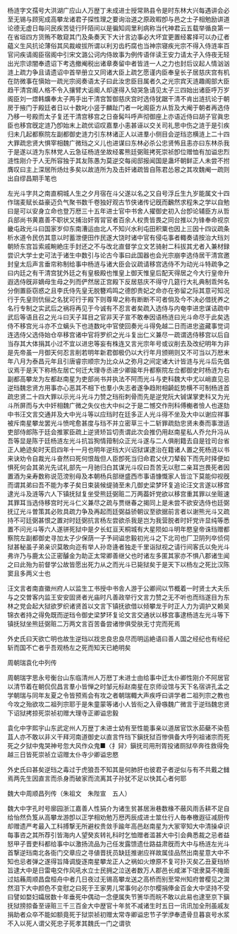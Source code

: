 <!-- { "loadSidebar": true } -->
杨涟字文孺号大洪湖广应山人万歴丁未成进士授常熟县令是时东林大兴每遇讲会必至无锡与顾宪成高攀龙诸君子探性理之要询治道之原政暇卽与邑之士子相勉励讲道论德无虚日每问民疾苦徒行阡陌间以是徧知闾里利病称当代神君云五载举循良第一在省垣四方货贿不敢窥其门及条奏天下大计言边事必大坏宜更置经畧择可以办辽者藴义生风抗论薄俗其风裁峻拔所谓以利刃齿朽腐也当神宗寝疾光宗不得入侍涟率百官问疾请阁臣宿阁中引宋文潞公诃内侍故事为例传语伴读王安力请太子入侍夜无轻出光宗谅闇奉遗诏下考选撤阉税出诸章奏留中者皆涟一人之力也封后议起人情汹汹涟上疏力争且请遗诏中首举册立又同诸大臣上疏乞愿谨内臣奉皇长子居慈庆宫有机在防微事在愼始一疏光宗阅奏语太子曰此汝忠臣目属者久之光宗宾天涟趣阁部大臣趋干清宫阍人格不令入攘臂大诟阍人却遂得入恸哭急请见太子三四始出诸臣呼万岁阁臣刘一燝韩爌奉太子两手出干清宫暂御慈庆宫时选侍犹踞干清不肯出涟抗论于朝房于掖门于殿廷者日以十数叱小竖于麟趾门者一叱阁臣方从哲及大阉于朝者再选侍乃移一号殿而太子复还干清宫移宫之日奋髯呌呼声彻御座上亦语近侍曰胡子官眞忠臣也移宫旣定涟乃卽始末上疏优诏叹嘉羣小恚甚诬以交关司礼思中伤之涟于是引疾归未几起都察院左副都御史涟力引东林诸正人以进羣小侧目会逆珰恣横涟上二十四大罪疏忠贤大惧宰相魏广微珰之义儿也进谋曰东林必杀公忠贤怖且恚亦曰东林杀我于是遂以涟为东林党人云急征杨涟坐故经畧熊廷弼赃拷死崇祯卽位赠恤有加谥忠烈涟性刚介于人无所容独于其友陈愚为莫逆交每阅邸报闻国是蛊坏朝鲜正人未尝不拊膺叹曰主上深居所炀灶多矣以故涟所为及击奸诸疏皆自陈君怂惥之其攻魏阉一疏则出自缪昌期手笔也

左光斗字共之南直桐城人生之夕月宿在斗父遂以名之又自号浮丘生九岁能属文十四作瑞麦赋长益豪迈负气聚书数千卷独好观古节侠诸传记旣而飜然求程朱之学以自勉曰是可以安身立命也登万厯三十五年进士官中书舍人擢御史初入台卽论辅臣方从哲兵部尚书黄嘉善不职状又捕治奸胥冐官者百余人权贵皆畏之同台推以为锋奉命视京畿屯政光斗曰国家岁仰东南漕运由北人不知兴水利屯田积粟也因上三因十四议疏条析水道令民仿其意以时蓄泄便田作民遂大饶时诸中官有侵屯事者輙奏请按治大珰刘朝矫东宫旨索戚畹絶庄手封还之不与改北直督学立文艺骑射二科拔其尤者入兼材録尝识大学士史可法于诸生中数引与论古今事曰此国器也会光宗崩李选侍居干清宫邀封皇太后声言垂帘称制给事中杨涟与诸大臣会议疏请移宫选侍不为动光斗特疏争之曰内廷之有干清宫犹外廷之有皇极殿也惟皇上御天惟皇后配天得居之今大行皇帝升遐选侍旣非嫡母生母之列而俨然居正宫殿下反居慈庆不得守几筵行大礼典制乖舛名分倒置臣窃惑之且李氏侍先皇无脱簪鸡鸣之德卽贵妃之命亦在弥留之际其意可知况行于先皇则伉俪之名犹可行于殿下则尊卑之称有断断不可者倘及今不决必借抚养之名行专制之实武后之祸将再见于今诚有不忍言者矣疏入选侍与内奄李进忠谋诘疏中武后等语且召之光斗曰天子耳目之官非天子宣不敢奉因语杨涟曰光斗命尽于此矣选侍不移宫光斗亦不立螭头下也涟数叱中官使回奏光斗得免越二日而进忠盗藏事觉词连选侍父选侍始仓卒移宫诸中官将罗织之光斗复出仁义兼尽一疏谓选侍移宫以后自当存其大体捐其小过不宜以进忠等妄有株连又言光宗年号或议削去及改纪明年为非是先帝虽一月御天何忍言削若明年新君御极仍以大行年月颁朔则又不可当以万厯末年八月为泰昌元年且引唐睿宗顺宗为比众从之弥月之间定诸大计皆涟与光斗后先倡议焉于是天下称杨左居亡何迁大理寺丞进少卿踰年升都察院左佥都御史时杨涟为右副都高攀龙为左都赵南星为吏部尚书并执法不阿而光斗与吏科魏大中尤以峭直见忌逆珰魏忠贤方用事亦心恶其不相下也羣小失志者遂争趋附相齮龁势横不可制杨涟首疏忠贤二十四大罪以示光斗光斗力赞之珰衔刺骨而先是逆党阮大铖谋掌吏科又为光斗所屏而与大中奸相魏广微之失仪也大中纠之于是二憾交作刑科傅櫆者憸人也遂劾中书汪文言交通并及大中光斗等以应珰时在廷多正人光斗得不坐及大中以谢应祥事被斥南星攀龙罢光斗愤咤愈甚度与珰不并立密草三十二斩罪疏劾忠贤未奏而事泄适吏部侍郎陈于廷会推冢臣疏上逆贤矫旨切责谓此次会推仍用赵南星私人乔允升冯从吾等显是陈于廷杨涟左光斗抗旨狥情箝制众正光斗遂与二人俱削籍去自是铨司台省正人絶迹矣时天启四年十一月也明年逆珰大兴诏狱谋逮治在籍诸人置之死杨涟以书来诀劝令自裁光斗奋然曰死何恨哉但人臣卽死当归命君父伏刀辇毂下而先时择便如惧死何会其弟光先试礼部先一月驰归白其谋光斗叹曰吾苦无以慰二亲耳岂畏死者因置酒为亲寿数称说范滂别母及本朝杨兵部继盛西市事语慷慨家人皆泣下莫能仰视旣而谓其弟曰吾不能为孝子矣日束装候缇骑至未几御史梁梦环复追论汪文言遂以移宫逮光斗及涟等六人下镇抚狱复坐受熊廷弼赃二万两葢奸党欲以移宫重其罪以坐赃速其罪耳当选侍移宫时光斗仁义兼尽之疏与贾继春之揭同上是未尝不欲安选侍也廷弼抚辽光斗曽策其必败具疏力争及再起而廷弼益骄朝议至欲据前言者以谢熊光斗又疏持不可廷弼甚恨之置对时廷弼抗言杨左尝欲杀我是岂为我营脱者时奸党许显纯等悉置不问光斗等六人遂骈死狱中是夕长虹亘天桐城有大星陨如斗明年愍皇帝诛珰赠都察院左副都御史寻加太子少保荫一子予祠谥忠毅初光斗之下北司也厂卫阴列卒侦伺狱甚秘虽子弟亲识莫敢向迩有举人孙竒逄者独走千里诣狱视之请行间客氏以免光斗弗许乃与鹿太公正密醵金为助正太常卿善继父也时诸左多匿其家亦不惧八郡诸生闻之曰此殆为前督学公故皆愿出死力从之而光斗已毙狱矣于是天下以杨左之死比汉陈窦且多两义士也

汪文言者南直徽州府人以监生工书授中书舎人游于公卿间以节概着一时贤士大夫乐与之交曽客内监王安安固贤者光庙时凡善政举行文言力赞之无不听也而珰遂目为东林之党会起大狱欲罗织诸贤首以文言下镇抚欲借以倾攀龙于时正人力为调护又赖吴锦衣者持之得免既而逆珰令御史梁梦环复论文言交通状以移宫事逮杨涟左光斗等下镇抚狱坐熊廷弼赃二万两文言百苦备尝诸惨俱受肤无寸完而死焉

外史氏曰天欲亡明也故生逆珰以戕忠良忠良尽而明运絶语曰善人国之经纪也有经纪斩而国不亡者乎吾观杨左之死而知天已絶明矣

周朝瑞袁化中列传

周朝瑞字思永号衡台山东临清州人万厯丁未进士由给事中迁太仆卿性刚介不阿居官以清节着在朝侃侃昌言羣小皆惮之时邹元标赵南星在京师设馆与天下名宿讲孔孟之学朝瑞与同年友夏之令皆预焉会有攻之者朝瑞輙大声疾呼曰讲学者二祖列宗之教也今攻之殆欲攻二祖列宗耶于是朱童蒙等诸小人皆衔之入骨嗾魏广微言于逆珰魏忠贤下诏狱拷掠死崇祯初赠大理寺正卿谥忠毅

袁化中字熙宇山东武定州人万歴丁未进士幼有至性能事亲以道居官饮氷茹蘗不染苞苴人亦不敢以非义干拜河南道御史以直言忤珰下鎭抚狱百惨俱备大呼列祖诸宗而死死之夕狱中鬼哭神号忽大风作众鬼■〈扌舁〉鎭抚司用刑胥投诸厕狱卒奔徃救得免越三日皆死崇祯立诏赠太仆寺少卿谥忠愍

外史氏曰甚矣逆珰之毒过于虎狼吾不知其是何肺肝也彼君子者逆似与有不共戴之雠焉两先生因直言而杀身而破家而流离其子孙犹不足以快其心者何耶

魏大中周顺昌列传（朱祖文　朱陛宣　五人）

魏大中字孔时号廓园浙江嘉善人性狷介为诸生贫甚居湫巷数椽不蔽风雨舌耕不足自给怡然负笈从高攀龙游卽以正学相劝勉万厯丙辰成进士筮仕行人毎奉檄遐征减厨传却赠遗严考最入工科搏撃无所避权贵敛手踰年高邑赵南星为大冡宰知大中清操卓识每事咨之其所荐引皆海内人望癸亥转礼科时乞恤赠者滥甚大中引会典悉裁之忌者益怒甲子晋吏科都给事中以激扬流品为己任发露馈遗仕路益肃旣而大中与杨涟左光斗首撃逆珰南北各衙门交章应之寻値晋抚员缺廷推谢应祥故属佳品然出南星意大中不知也忌者弹之遂得旨降调旋逐南星攀龙正人之祸如火燎原不复可扑灭矣乙丑夏珰矫旨逮大中是日雷电交作风吼水立士民拥之泣送者数万人郡邑长咸涕下氓隶莫不掩面过姑蘓周顺昌盘桓舟中者几日夜过无锡高攀龙送之高桥而别至常州知府曽樱见之潸然泪下大中颜色不变慰之曰死于王家男儿常事何必尔尔樱捐俸金百金大中坚持不受曰譬如婺妇孀居数十年垂死中偶动一念便属失节箦华而皖不敢以此易也逮至京下鎭抚狱搒掠备至诬赃三千三百金大中歴官十年贫不减诸生时五日一讯讯加全刑虽戚友捐助者众卒不能如额竟死于狱崇祯初赠太常寺卿谥忠节子学洢奉遗骨旦暮哀号水浆不入以死人谓父死忠子死孝其魏氏一门之谓欤

